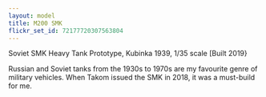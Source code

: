 ```yaml
---
layout: model
title: M200 SMK
flickr_set_id: 72177720307563804
---
```


Soviet SMK Heavy Tank Prototype, Kubinka 1939, 1/35 scale  [Built 2019}

Russian and Soviet tanks from the 1930s to 1970s are my favourite genre of military vehicles. When Takom issued the SMK in 2018, it was a must-build for me.


